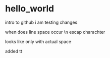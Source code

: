 # hello_world
intro to github
i am testing changes 

when does line space occur \n
escap charachter 

looks like only with actual space 



added tt
